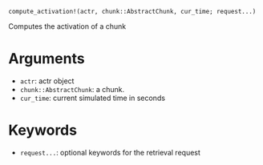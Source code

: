 ```
compute_activation!(actr, chunk::AbstractChunk, cur_time; request...)
```

Computes the activation of a chunk

# Arguments

  * `actr`: actr object
  * `chunk::AbstractChunk`: a chunk.
  * `cur_time`: current simulated time in seconds

# Keywords

  * `request...`: optional keywords for the retrieval request
